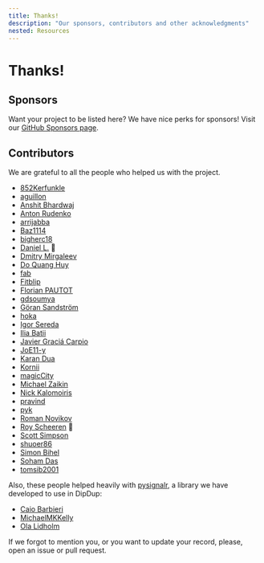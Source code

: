 ```yaml
---
title: Thanks!
description: "Our sponsors, contributors and other acknowledgments"
nested: Resources
---
```


<!-- markdownlint-disable no-trailing-punctuation -->

# Thanks!

## Sponsors

Want your project to be listed here? We have nice perks for sponsors! Visit our [GitHub Sponsors page](https://github.com/sponsors/dipdup-io).

## Contributors

We are grateful to all the people who helped us with the project.

- [852Kerfunkle](https://github.com/852Kerfunkle)
- [aguillon](https://github.com/aguillon)
- [Anshit Bhardwaj](https://github.com/Anshit01)
- [Anton Rudenko](https://github.com/MrRoudyk)
- [arrijabba](https://github.com/arrijabba)
- [Baz1114](https://github.com/Baz1114)
- [bigherc18](https://github.com/bigherc18)
- [Daniel L.](https://github.com/dansan566) 💸
- [Dmitry Mirgaleev](https://github.com/dmirgaleev)
- [Do Quang Huy](https://github.com/huydo2105)
- [fab](https://github.com/fabrobles92)
- [Fitblip](https://github.com/Fitblip)
- [Florian PAUTOT](https://github.com/0x666c6f)
- [gdsoumya](https://github.com/gdsoumya)
- [Göran Sandström](https://github.com/veqtor)
- [hoka](https://github.com/hokaxbt)
- [Igor Sereda](https://github.com/igorsereda)
- [Ilia Batii](https://github.com/baitcode)
- [Javier Graciá Carpio](https://github.com/jagracar)
- [JoE11-y](https://github.com/JoE11-y)
- [Karan Dua](https://github.com/Karantezsure)
- [Kornii](https://github.com/lourenc)
- [magicCity](https://github.com/tezosmiami)
- [Michael Zaikin](https://github.com/m-kus)
- [Nick Kalomoiris](https://github.com/nikos-kalomoiris)
- [pravind](https://github.com/pravind)
- [pyk](https://github.com/pyk)
- [Roman Novikov](https://github.com/mystdeim)
- [Roy Scheeren](https://github.com/royscheeren) 💸
- [Scott Simpson](https://github.com/scottincrypto)
- [shuoer86](https://github.com/shuoer86)
- [Simon Bihel](https://github.com/sbihel)
- [Soham Das](https://github.com/tosoham)
- [tomsib2001](https://github.com/tomsib2001)

Also, these people helped heavily with [pysignalr](https://github.com/baking-bad/), a library we have developed to use in DipDup:

- [Caio Barbieri](https://github.com/caiolombello)
- [MichaelMKKelly](https://github.com/MichaelMKKelly)
- [Ola Lidholm](https://github.com/olalid)

If we forgot to mention you, or you want to update your record, please, open an issue or pull request.
